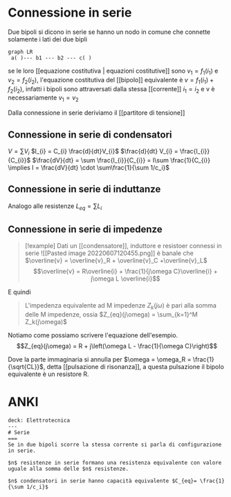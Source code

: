 # Connessione in serie

Due bipoli si dicono in serie se hanno un nodo in comune che connette solamente i lati dei due bipli

```mermaid
graph LR
 a( )--- b1 --- b2 --- c( ) 
```

se le loro [[equazione costitutiva | equazioni costitutive]] sono $v_1 = f_1(i_1)$ e $v_2 = f_2(i_2)$, l'equazione costitutiva del [[bipolo]] equivalente è $v  = f_1(i_1) + f_2(i_2)$, infatti i bipoli sono attraversati dalla stessa [[corrente]] $i_1 = i_2$ e v è necessariamente $v_1 = v_2$

Dalla connessione in serie deriviamo il [[partitore di tensione]]

## Connessione in serie di condensatori
$V = \sum V_{i}$
$I_{i} = C_{i} \frac{d}{dt}V_{i}$
$\frac{d}{dt} V_{i} = \frac{I_{i}}{C_{i}}$
$\frac{dV}{dt} = \sum \frac{I_{i}}{C_{i}} = I\sum \frac{1}{C_{i}} \implies I = \frac{dV}{dt} \cdot \sum\frac{1}{\sum 1/c_i}$

## Connessione in serie di induttanze
Analogo alle resistenze
$L_{eq} = \sum L_{i}$

## Connessione in serie di impedenze
>[!example]
>Dati un [[condensatore]], induttore e resistoer connessi in serie
>![[Pasted image 20220607120455.png]]
è banale che $\overline{v} = \overline{v}_R + \overline{v}_C +\overline{v}_L$
$$\overline{v} = R\overline{i} + \frac{1}{j\omega C}\overline{i} + j\omega L \overline{i}$$
>

E quindi
>L'impedenza equivalente ad M impedenze $Z_k(j\omega)$ è pari alla somma delle M impedenze, ossia $Z_{eq}(j\omega) = \sum_{k=1}^M Z_k(j\omega)$

Notiamo come possiamo scrivere l'equazione dell'esempio.
$$Z_{eq}(j\omega) = R + j\left(\omega L - \frac{1}{\omega C}\right)$$

Dove la parte immaginaria si annulla per $\omega = \omega_R = \frac{1}{\sqrt{CL}}$, detta [[pulsazione di risonanza]], a questa pulsazione il bipolo equivalente è un resistore R.

# ANKI
```anki
deck: Elettrotecnica
---
# Serie
===
Se in due bipoli scorre la stessa corrente si parla di configurazione in serie.

$n$ resistenze in serie formano una resistenza equivalente con valore uguale alla somma delle $n$ resistenze.

$n$ condensatori in serie hanno capacità equivalente $C_{eq}= \frac{1}{\sum 1/c_i}$ 
```
 